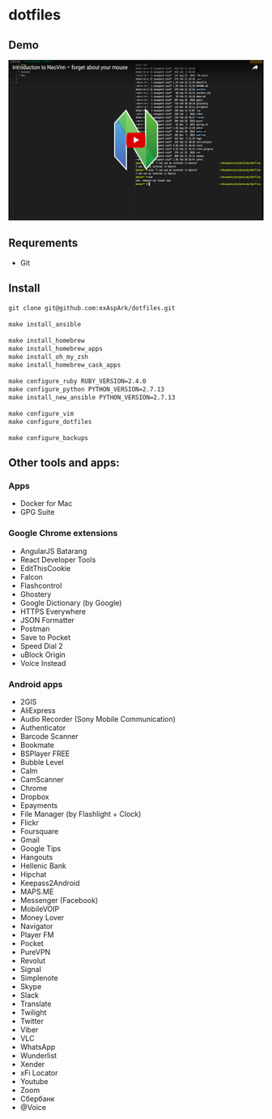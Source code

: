 # dotfiles

## Demo

<a href="https://www.youtube.com/watch?v=XqWLLvihz4Q" align="center"><img src="./img/thumbnail.png" alt="Demo" height="316px" width="560px" ></a>

## Requrements

* Git

## Install

```
git clone git@github.com:exAspArk/dotfiles.git

make install_ansible

make install_homebrew
make install_homebrew_apps
make install_oh_my_zsh
make install_homebrew_cask_apps

make configure_ruby RUBY_VERSION=2.4.0
make configure_python PYTHON_VERSION=2.7.13
make install_new_ansible PYTHON_VERSION=2.7.13

make configure_vim
make configure_dotfiles

make configure_backups
```

## Other tools and apps:

### Apps

* Docker for Mac
* GPG Suite

### Google Chrome extensions

* AngularJS Batarang
* React Developer Tools
* EditThisCookie
* Falcon
* Flashcontrol
* Ghostery
* Google Dictionary (by Google)
* HTTPS Everywhere
* JSON Formatter
* Postman
* Save to Pocket
* Speed Dial 2
* uBlock Origin
* Voice Instead

### Android apps

* 2GIS
* AliExpress
* Audio Recorder (Sony Mobile Communication)
* Authenticator
* Barcode Scanner
* Bookmate
* BSPlayer FREE
* Bubble Level
* Calm
* CamScanner
* Chrome
* Dropbox
* Epayments
* File Manager (by Flashlight + Clock)
* Flickr
* Foursquare
* Gmail
* Google Tips
* Hangouts
* Hellenic Bank
* Hipchat
* Keepass2Android
* MAPS.ME
* Messenger (Facebook)
* MobileVOIP
* Money Lover
* Navigator
* Player FM
* Pocket
* PureVPN
* Revolut
* Signal
* Simplenote
* Skype
* Slack
* Translate
* Twilight
* Twitter
* Viber
* VLC
* WhatsApp
* Wunderlist
* Xender
* xFi Locator
* Youtube
* Zoom
* Сбербанк
* @Voice
